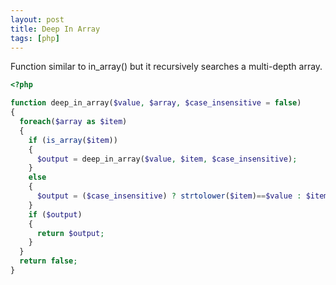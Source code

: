 ```yaml
---
layout: post
title: Deep In Array
tags: [php]
---
```

Function similar to in_array() but it recursively searches a multi-depth array.

<!--break-->

```php
<?php

function deep_in_array($value, $array, $case_insensitive = false)
{
  foreach($array as $item)
  {
    if (is_array($item))
    {
      $output = deep_in_array($value, $item, $case_insensitive);
    }
    else
    {
      $output = ($case_insensitive) ? strtolower($item)==$value : $item==$value;
    }
    if ($output)
    {
      return $output;
    }
  }
  return false;
}
```